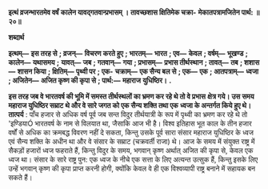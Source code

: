 **इत्थं व्रजन्भारतमेव वर्षं** **कालेन यावद्गतवान्प्रभासम् ।** **तावच्छशास क्षितिमेक चक्रा-** **मेकातपत्रामजितेन पार्थ: ॥ २०॥** 

**शब्दार्थ** 

**इत्थम्—** **इस तरह से** **; व्रजन्—** **विचरण करते हुए** **; भारतम्—** **भारत** **; एव—** **केवल** **; वर्षम्—** **भूखण्ड** **; कालेन—** **यथासमय** **;** **यावत्—** **जब** **; गतवान्—** **गया** **; प्रभासम्—** **प्रभास तीर्थस्थान** **; तावत्—** **तब** **; शशास—** **शासन किया** **; क्षितिम्—** **पृथ्वी पर** **; एक-** **चक्राम्—** **एक सैन्य बल से** **; एक—** **एक** **; आतपत्राम्—** **ध्वजा** **; अजितेन—** **अजित कृष्ण की कृपा से** **; पार्थ:—** **महाराज** **युधिष्ठिर।** **.** 

**इस तरह जब वे भारतवर्ष की भूमि में समस्त तीर्थस्थलों का भ्रमण कर रहे थे तो वे प्रभास** **क्षेत्र गये। उस समय महाराज युधिष्ठिर सम्राट थे और वे सारे जगत को एक सैन्य शक्ति तथा एक** **ध्वजा के अन्तर्गत किये हुए थे।** **तात्पर्य** : पाँच हजार से अधिक वर्ष पूर्व जब सन्त विदुर तीर्थयात्री के रूप में पृथ्वी का भ्रमण कर रहे थे तो 'इण्डियाÓ भारतवर्ष के नाम से विलयात था, जैसाकि आज भी है। विश्व इतिहास भूत काल के तीन हजार वर्षों से अधिक का क्रमबद्ध विवरण नहीं दे सकता, किन्तु उसके पूर्व सारा संसार महाराज युधिष्ठिर के ध्वज एवं सैन्य शक्ति के अधीन था और वे संसार के सम्राट (चक्रवर्ती राजा) थे। आज के समय में संयुक्त राष्ट्र में सैकड़ों हजारों ध्वज फहराते हैं, किन्तु विदुर के समय, भगवान् कृष्ण अर्थात् अजित की कृपा से, केवल एक ध्वज था। संसार के सारे राष्ट्र पुन: एक ध्वज के नीचे एक सत्ता के लिए अत्यन्त उत्सुक हैं, किन्तु इसके लिए उन्हें भगवान् कृष्ण की कृपा प्राप्त करनी होगी, क्योंकि केवल वे ही एक विश्वव्यापी राष्ट्र बनाने में सहायक बन सकते हैं।  